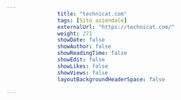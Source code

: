 ```yaml
---
                title: "technicat.com"
                tags: [Sito aziendale]
                externalUrl: "https://technicat.com/"
                weight: 271
                showDate: false
                showAuthor: false
                showReadingTime: false
                showEdit: false
                showLikes: false
                showViews: false
                layoutBackgroundHeaderSpace: false
                
---
```


